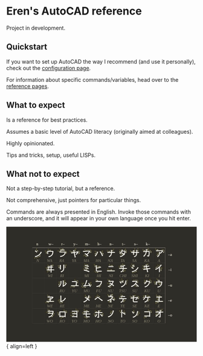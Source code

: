 # Eren's AutoCAD reference

Project in development.

## Quickstart

If you want to set up AutoCAD the way I recommend (and use it personally), check out the [configuration page](configuration/index.md).

For information about specific commands/variables, head over to the [reference pages](reference/index.md).

## What to expect

Is a reference for best practices.

Assumes a basic level of AutoCAD literacy (originally aimed at colleagues).

Highly opinionated.

Tips and tricks, setup, useful LISPs.

## What not to expect

Not a step-by-step tutorial, but a reference.

Not comprehensive, just pointers for particular things.

Commands are always presented in English. Invoke those commands with an underscore, and it will appear in your own language once you hit enter.

![Desktop screen capture](./img/Animation4.gif){ align=left }
